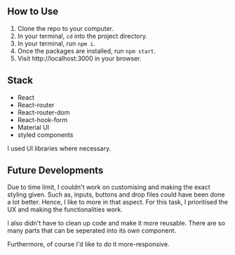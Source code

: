 ## How to Use

1. Clone the repo to your computer.
2. In your terminal, `cd` into the project directory.
3. In your terminal, run `npm i`.
4. Once the packages are installed, run `npm start`.
5. Visit http://localhost:3000 in your browser. 

## Stack

 * React
 * React-router
 * React-router-dom
 * React-hook-form
 * Material UI
 * styled components

I used UI libraries where necessary. 

## Future Developments

Due to time limit, I couldn't work on customising and making the exact styling given. Such as, inputs, buttons and drop files could have been done a lot better. Hence, I like to more in that aspect. For this task, I prioritised the UX and making the functionalities work.

I also didn't have to clean up code and make it more reusable. There are so many parts that can be seperated into its own component. 

Furthermore, of course I'd like to do it more-responsive.